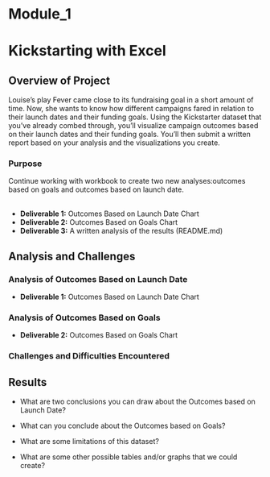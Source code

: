 # Module_1

# Kickstarting with Excel

## Overview of Project
Louise’s play Fever came close to its fundraising goal in a short amount of time. Now, she wants to know how different campaigns fared in relation to their launch dates and their funding goals. Using the Kickstarter dataset that you’ve already combed through, you’ll visualize campaign outcomes based on their launch dates and their funding goals. You’ll then submit a written report based on your analysis and the visualizations you create.

### Purpose
Continue working with workbook to create two new analyses:outcomes based on goals and outcomes based on launch date.
<br>
<br>
- **Deliverable 1:** Outcomes Based on Launch Date Chart<br>
- **Deliverable 2:** Outcomes Based on Goals Chart<br>
- **Deliverable 3:** A written analysis of the results (README.md)<br>

## Analysis and Challenges

### Analysis of Outcomes Based on Launch Date
- **Deliverable 1:** Outcomes Based on Launch Date Chart<br>
### Analysis of Outcomes Based on Goals
- **Deliverable 2:** Outcomes Based on Goals Chart<br>
### Challenges and Difficulties Encountered

## Results

- What are two conclusions you can draw about the Outcomes based on Launch Date?

- What can you conclude about the Outcomes based on Goals?

- What are some limitations of this dataset?

- What are some other possible tables and/or graphs that we could create?
